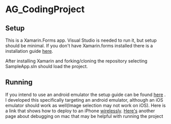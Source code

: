 # AG_CodingProject
 

 ## Setup

 This is a Xamarin.Forms app. Visual Studio is needed to run it, but setup should be minimal. If you don't have Xamarin.forms installed there is a installation guide [here](https://docs.microsoft.com/en-us/xamarin/get-started/installation/?pivots=macos).
 
  After installing Xamarin and forking/cloning the repository selecting SampleApp.sln should load the project. 

## Running

  If you intend to use an android emulator the setup guide can be found [here](https://docs.microsoft.com/en-us/xamarin/android/get-started/installation/android-emulator/) . I developed this specifically targeting an android emulator, although an iOS emulator should work as well(Image selection may not work on iOS). Here is a link that shows how to deploy to an iPhone [wirelessly](https://docs.microsoft.com/en-us/xamarin/ios/deploy-test/wireless-deployment?tabs=macos). [Here's](https://docs.microsoft.com/en-us/xamarin/ios/deploy-test/debugging-in-xamarin-ios?tabs=macos) another page about debugging on mac that may be helpful with running the project
